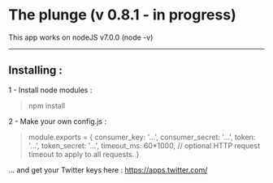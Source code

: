 The plunge (v 0.8.1 - in progress)
=========

This app works on nodeJS v7.0.0 (node -v)

----------
Installing :
-------------
1 - Install node modules :
> npm install


2 - Make your own config.js :
> module.exports = {
  consumer_key:         '...',
  consumer_secret:      '...',
  token:         		'...',
  token_secret:  		'...',
  timeout_ms:           60*1000,  // optional HTTP request timeout to apply to all requests.
}

... and get your Twitter keys here : https://apps.twitter.com/
